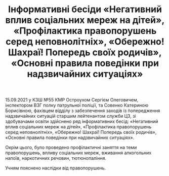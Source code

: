 ﻿---
title: Інформативні бесіди «Негативний вплив соціальних мереж на дітей», «Профілактика правопорушень серед неповнолітніх», «Обережно! Шахраї! Попередь своїх родичів», «Основні правила поведінки при надзвичайних ситуаціях»
---

15.09.2021 у КЗШ №55 КМР Остроухом Сергієм Олеговичем, інспектором ВЗГ полку патрульної поліції, та Совенко Катериною Борисівною, фахівцем відділу з забезпечення заходів із попередження надзвичайних ситуацій старшим лейтенантом служби ЦЗ, зі здобувачами освіти здійснено ряд інформативних бесід: «Негативний вплив соціальних мереж на дітей», «Профілактика правопорушень серед неповнолітніх», «Обережно! Шахраї! Попередь своїх родичів», «Основні правила поведінки при надзвичайних ситуаціях». 

Окрім цього, було проведено профілактичні заняття на теми правопорушень, впливу соціальних мереж, вживання алкогольних напоїв, наркотичних речовин, тютюнопаління. 

Учням пояснено наслідки від правопорушень.

<slideshow></slideshow>